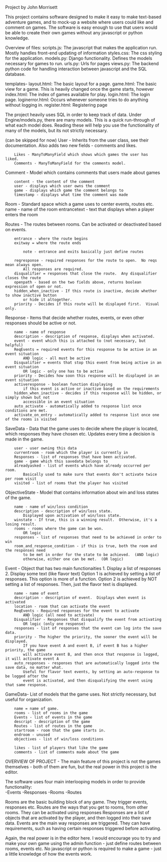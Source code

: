 Project by John Morrisett

This project contains software designed to make it easy to make text-based adventure games, and to
mock-up a website where users could like and comment on games.  The software is easy enough to use
that users would be able to create their own games without any javascript or python knowledge.

Overview of files:
scripts.js:  The javascript that makes the application run.  Mostly handles front-end updating of
information
styles.css:  The css styling for the application.
models.py:  Django functionality.  Defines the models necessary for games to run.
urls.py:  Urls for pages
views.py:  The backend python code for handling interaction between javascript and the SQL database.

templates-
layout.html:  The basic layout for a page.
game.html:  The basic view for a game.  This is heavily changed once the game starts, however
index.html:  The index of games available for play.
login.html:  The login page.
loginerror.html:  Occurs whenever someone tries to do anything without logging in.
register.html:  Registering page

The project heavily uses SQL in order to keep track of data.  Under Engine/models.py, there are many models.
This is a quick run-through of what each model does.  Reading these will help you use the functionality
of many of the models, but its not strictly necessary.


(can be skipped for now)
User -
    Inherits from the user class, see their documentation.
    Also adds two new fields - comments and likes.

        Likes - ManyToManyField which shows which games the user has liked.
        Comments - ManyToManyField for the comments model.

Comment -
    Model which contains comments that users made about games
    
        content - the content of the comment
        user - displays which user owns the comment
        game - displays which game the comment belongs to
        timestamp - displays what time the comment was made

Room -
    Standard space which a game uses to center events, routes etc.
        name - name of the room
        entrancetext - text that displays when a player enters the room

Routes -
    The routes between rooms.  Can be activated or deactivated based on events.

        entrance - where the route begins
        exitway = where the route ends

            note - entrance and exits basically just define routes

        reqresponse - required responses for the route to open.  No reqs mean always open.
            All responses are required.
        disqualifier = responses that close the route.  Any disqualifier closes the route
        openpath - based on the two fields above, returns boolean expression of open or not.
        hidden_when_inactive - If this route is inactive, decide whether to show inactive button
            or hide it altogether.
        priority - Decides if this route will be displayed first.  Visual only.

Response -
    Items that decide whether routes, events, or even other responses should be active or not.

        name - name of response
        description - description of response, displays when activated.
        event - event which this is attached to (not necessary, but helpful)
        ReqEvents = required events for this response to be active in an event situation
            AND logic - all must be active
        Disqualifier = events that stop this event from being active in an event situation
            OR logic - only one has to be active
        priority - Decides how soon this response will be displayed in an event situation
        activeresponse - boolean function displaying 
            if this event is active or inactive based on the requirements
        hidden_when_inactive - decides if this response will be hidden, or simply shown but not
            accessible in an event situation
        auto_activate - automatically added to response list once conditions are met.
        activate_on_entry - automatically added to response list once one of the rooms is visited

SaveData - 
    Data that the game uses to decide where the player is located, which responses they have
    chosen etc.  Updates every time a decision is made in the game.

        user - user owning this data
        currentroom - room which the player is currently in
        Responses - list of responses that have been activated.
        game - game which this savedata belongs to
        alreadyasked - list of events which have already occurred per room.
            Basically used to make sure that events don't activate twice per room visit
        visited - list of rooms that the player has visited

ObjectiveState -
    Model that contains information about win and loss states of the game.

        name - name of win/loss condition
        description - description of win/loss state.
            Displayed upon activation of win/loss state.
        winstate - If true, this is a winning result.  Otherwise, it's a losing result.
        rooms - rooms where the game can be won.
            OR logic
        responses - list of responses that need to be achieved in order to win
        room_and_response_condition - if this is true, both the room and the responses need
            to be met in order for the state to be achieved.  (AND logic)
            otherwise, either one can be met.  (OR logic)

Event -
    Object that has two main functionaities
    1.  Display a list of responses
    2.  Display some text (like flavor text)
    Option 1 is achieved by setting a list of responses.  This option is more of a function.
    Option 2 is achieved by NOT setting a list of responses.  Then, just the flavor text is
        displayed.

        name - name of event
        description - description of event.  Displays when event is activated
        location - room that can activate the event
        ReqEvents - Required responses for the event to activate
            AND logic (all need to activate)
        Disqualifier - Responses that disqualify the event from activating
            OR logic (only one response)
        responses - list of responses that the event can log into the save data.
        priority - The higher the priority, the sooner the event will be displayed.
            If you have event A and event B, if event B has a higher priority, the game
            will activate event B, and then once that response is logged, it will activate event A
        auto_responses - responses that are automatically logged into the save data, no matter what.
            Useful for flavor text events, by setting an auto-response to be logged after the
            event is activated, and then disqualifying the event using that same response.

GameData-
    List of models that the game uses.  Not strictly necessary, but useful for
    organization.

        name = name of game.
        rooms - list of rooms in the game
        Events - list of events in the game
        descript - description of the game
        Routes - list of routes in the game
        startroom - room that the game starts in.
        endroom - unused
        objectives - list of win/loss conditions

        likes - list of players that like the game
        comments - list of comments made about the game

OVERVIEW OF PROJECT - 
The main feature of this project is not the games themselves - both of them are fun, but the real
power in this project is the editor.

The software uses four main interlooping models in order to provide functionality:  
-Events
-Responses
-Rooms
-Routes

Rooms are the basic building block of any game.  They trigger events, responses etc.
Routes are the ways that you get to rooms, from other rooms.  They can be activated using responses
Responses are a list of objects that are activated by the player, and then logged into their save data.
Events are the main way responses are triggered.  They can have requirements, such as having certain
responses triggered before activating.

Again, the real power is in the editor here.  I would encourage you to try and make your own game
using the admin function - just define routes between rooms, events etc.  No javascript or python
is required to make a game - just a little knowledge of how the events work.